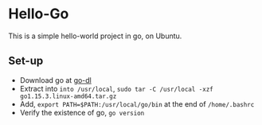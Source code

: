 # Hello-Go

This is a simple hello-world project in go, on Ubuntu.

## Set-up
- Download go at [go-dl][go-dl]
- Extract into `into /usr/local`, `sudo tar -C /usr/local -xzf go1.15.3.linux-amd64.tar.gz`
- Add, `export PATH=$PATH:/usr/local/go/bin` at the end of `/home/.bashrc`
- Verify the existence of go, `go version`

#

[go-dl]: https://golang.org/dl/go1.15.3.linux-amd64.tar.gz
